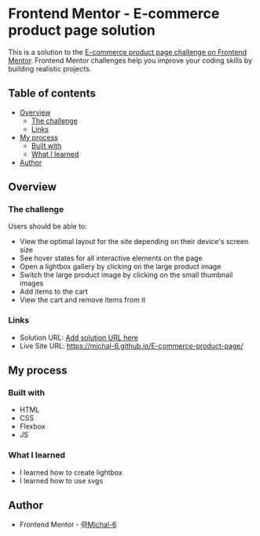 # Frontend Mentor - E-commerce product page solution

This is a solution to the [E-commerce product page challenge on Frontend Mentor](https://www.frontendmentor.io/challenges/ecommerce-product-page-UPsZ9MJp6). Frontend Mentor challenges help you improve your coding skills by building realistic projects.

## Table of contents

- [Overview](#overview)
  - [The challenge](#the-challenge)
  - [Links](#links)
- [My process](#my-process)
  - [Built with](#built-with)
  - [What I learned](#what-i-learned)
- [Author](#author)

## Overview

### The challenge

Users should be able to:

- View the optimal layout for the site depending on their device's screen size
- See hover states for all interactive elements on the page
- Open a lightbox gallery by clicking on the large product image
- Switch the large product image by clicking on the small thumbnail images
- Add items to the cart
- View the cart and remove items from it

### Links

- Solution URL: [Add solution URL here](https://your-solution-url.com)
- Live Site URL: https://michal-6.github.io/E-commerce-product-page/

## My process

### Built with

- HTML
- CSS
- Flexbox
- JS

### What I learned

- I learned how to create lightbox
- I learned how to use svgs

## Author

- Frontend Mentor - [@Michal-6](https://www.frontendmentor.io/profile/Michal-6)
